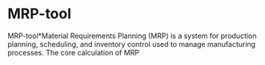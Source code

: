 # MRP-tool
MRP-tool*Material Requirements Planning (MRP) is a system for production planning, scheduling, and inventory control used to manage manufacturing processes. The core calculation of MRP
